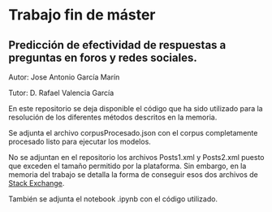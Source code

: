 # Trabajo fin de máster

## Predicción de efectividad de respuestas a preguntas en foros y redes sociales.

Autor: Jose Antonio García Marín

Tutor: D. Rafael Valencia García

En este repositorio se deja disponible el código que ha sido utilizado para la resolución de los diferentes métodos descritos en la memoria. 

Se adjunta el archivo corpusProcesado.json con el corpus completamente procesado listo para ejecutar los modelos. 

No se adjuntan en el repositorio los archivos Posts1.xml y Posts2.xml puesto que exceden el tamaño permitido por la plataforma. Sin embargo, en la memoria del trabajo se detalla la forma de conseguir esos dos archivos de [Stack Exchange](https://archive.org/download/stackexchange).

También se adjunta el notebook .ipynb con el código utilizado.



